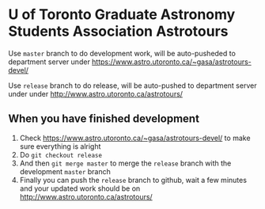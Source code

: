 # U of Toronto Graduate Astronomy Students Association Astrotours

Use ``master`` branch to do development work, will be auto-pusheded to department server under https://www.astro.utoronto.ca/~gasa/astrotours-devel/

Use ``release`` branch to do release, will be auto-pushed to department server under under http://www.astro.utoronto.ca/astrotours/


## When you have finished development

1. Check https://www.astro.utoronto.ca/~gasa/astrotours-devel/ to make sure everything is alright
1. Do ``git checkout release``
1. And then ``git merge master`` to merge the ``release`` branch with the development ``master`` branch
1. Finally you can push the ``release`` branch to github, wait a few minutes and your updated work should be on http://www.astro.utoronto.ca/astrotours/